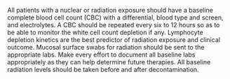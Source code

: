 All patients with a nuclear or radiation exposure should have a baseline complete blood cell count (CBC) with a differential, blood type and screen, and electrolytes. A CBC should be repeated every six to 12 hours so as to be able to monitor the white cell count depletion if any. Lymphocyte depletion kinetics are the best predictor of radiation exposure and clinical outcome. Mucosal surface swabs for radiation should be sent to the appropriate labs. Make every effort to document all baseline labs appropriately as they can help determine future therapies. All baseline radiation levels should be taken before and after decontamination.